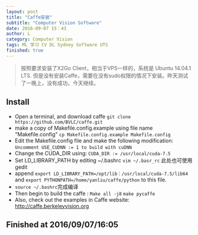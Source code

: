 ```yaml
---
layout: post
title: "Caffe安装"
subtitle: "Computer Vision Software"
date: 2016-09-07 15：43
author: L
category: Computer Vision
tags: ML 学习 CV DL Sydney Software UTS
finished: true
---
```


> 按照要求安装了X2Go Client，相当于VPS一样的，系统是 	Ubuntu 14.04.1 LTS.
但是没有安装Caffe，需要在没有sudo权限的情况下安装。昨天测试了一晚上，没有成功，今天继续。

## Install
- Open a terminal, and download caffe
`git clone https://github.com/BVLC/caffe.git`
- make a copy of Makefile.config.example using file name "Makefile.config"
  `cp Makefile.config.example Makefile.config`
- Edit the Makefile.config file and make the following modification:
  `Uncomment USE_CUDNN := 1 to build with cuDNN`
- Change the CUDA_DIR using:
  `CUDA_DIR := /usr/local/cuda-7.5`
- Set LD_LIBRARY_PATH by editing  ~/.bashrc
  `vim ~/.basr_rc` 此处也可使用gedit
- append  `export LD_LIBRARY_PATH=/opt/lib：/usr/local/cuda-7.5/lib64`  and `export PYTHONPATH=/home/yanliu/caffe/python` to this file.
- `source ~/.bashrc`完成编译
- Then begin to build the caffe :
  `Make all -j8`
  `make pycaffe`
- Also, check out the examples in Caffe website: http://caffe.berkeleyvision.org

## Finished at 2016/09/07/16:05
